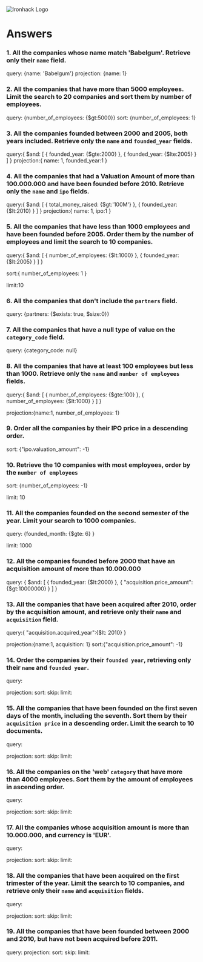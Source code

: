 ![Ironhack Logo](https://i.imgur.com/1QgrNNw.png)

# Answers

### 1. All the companies whose name match 'Babelgum'. Retrieve only their `name` field.

query: {name: 'Babelgum'}
projection: {name: 1}

### 2. All the companies that have more than 5000 employees. Limit the search to 20 companies and sort them by **number of employees**.

query: {number_of_employees: {$gt:5000}}
sort: {number_of_employees: 1}

### 3. All the companies founded between 2000 and 2005, both years included. Retrieve only the `name` and `founded_year` fields.

query:{ $and: [ { founded_year: {$gte:2000} }, { founded_year: {$lte:2005} } ] }
projection:{ name: 1, founded_year:1 }

### 4. All the companies that had a Valuation Amount of more than 100.000.000 and have been founded before 2010. Retrieve only the `name` and `ipo` fields.

query:{ $and: [ { total_money_raised: {$gt:'100M'} }, { founded_year: {$lt:2010} } ] }
projection:{ name: 1, ipo:1 }

### 5. All the companies that have less than 1000 employees and have been founded before 2005. Order them by the number of employees and limit the search to 10 companies.

query:{ $and: [ { number_of_employees: {$lt:1000} }, { founded_year: {$lt:2005} } ] }

sort:{ number_of_employees: 1 }

limit:10

### 6. All the companies that don't include the `partners` field.

query: {partners: {$exists: true, $size:0}}

### 7. All the companies that have a null type of value on the `category_code` field.

query: {category_code: null}

### 8. All the companies that have at least 100 employees but less than 1000. Retrieve only the `name` and `number of employees` fields.

query:{ $and: [ { number_of_employees: {$gte:100} }, { number_of_employees: {$lt:1000} } ] }

projection:{name:1, number_of_employees: 1}

### 9. Order all the companies by their IPO price in a descending order.

sort: {"ipo.valuation_amount": -1}

### 10. Retrieve the 10 companies with most employees, order by the `number of employees`

sort: {number_of_employees: -1}

limit: 10

### 11. All the companies founded on the second semester of the year. Limit your search to 1000 companies.

query: {founded_month: {$gte: 6} }

limit: 1000

### 12. All the companies founded before 2000 that have an acquisition amount of more than 10.000.000

query: { $and: [ { founded_year: {$lt:2000} }, { "acquisition.price_amount": {$gt:10000000} } ] }

### 13. All the companies that have been acquired after 2010, order by the acquisition amount, and retrieve only their `name` and `acquisition` field.

query:{ "acquisition.acquired_year":{$lt: 2010} }

projection:{name:1, acquisition: 1}
sort:{"acquisition.price_amount": -1}

### 14. Order the companies by their `founded year`, retrieving only their `name` and `founded year`.

query:

projection:
sort:
skip:
limit:

### 15. All the companies that have been founded on the first seven days of the month, including the seventh. Sort them by their `acquisition price` in a descending order. Limit the search to 10 documents.

query:

projection:
sort:
skip:
limit:

### 16. All the companies on the 'web' `category` that have more than 4000 employees. Sort them by the amount of employees in ascending order.

query:

projection:
sort:
skip:
limit:

### 17. All the companies whose acquisition amount is more than 10.000.000, and currency is 'EUR'.

query:

projection:
sort:
skip:
limit:

### 18. All the companies that have been acquired on the first trimester of the year. Limit the search to 10 companies, and retrieve only their `name` and `acquisition` fields.

query:

projection:
sort:
skip:
limit:

### 19. All the companies that have been founded between 2000 and 2010, but have not been acquired before 2011.

query:
projection:
sort:
skip:
limit:
